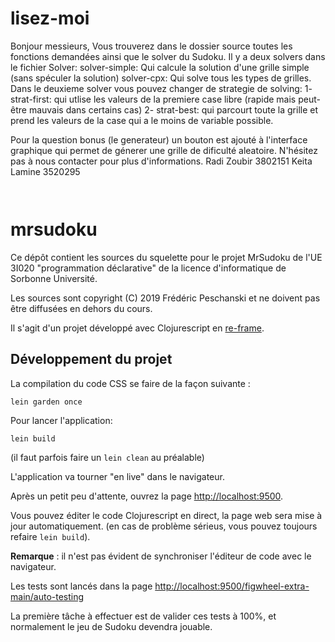 # lisez-moi

Bonjour messieurs,
Vous trouverez dans le dossier source toutes les fonctions demandées ainsi que le solver du Sudoku.
Il y a deux solvers dans le fichier Solver:
solver-simple: Qui calcule la solution d'une grille simple (sans spéculer la solution)
solver-cpx: Qui solve tous les types de grilles.
Dans le deuxieme solver vous pouvez changer de strategie de solving:
1- strat-first: qui utlise les valeurs de la premiere case libre (rapide mais peut-être mauvais dans certains cas)
2- strat-best: qui parcourt toute la grille et prend les valeurs de la case qui a le moins de variable possible.

Pour la question bonus (le generateur) un bouton est ajouté à l'interface graphique qui permet de génerer une grille de dificulté aleatoire.
N'hésitez pas à nous contacter pour plus d'informations.
Radi Zoubir 3802151
Keita Lamine 3520295

```
```













```
```


# mrsudoku

Ce dépôt contient les sources du squelette pour le projet MrSudoku de l'UE 3I020 "programmation déclarative" de la licence d'informatique de Sorbonne Université.

Les sources sont copyright (C) 2019 Frédéric Peschanski et ne doivent pas être diffusées en dehors du cours.

Il s'agit d'un projet développé avec Clojurescript en [re-frame](https://github.com/Day8/re-frame).

## Développement du projet

La compilation du code CSS se faire de la façon suivante :

```
lein garden once
```

Pour lancer l'application:

```
lein build
```

(il faut parfois faire un `lein clean` au préalable)

L'application va tourner "en live" dans le navigateur.

Après un petit peu d'attente, ouvrez la page  [http://localhost:9500](http://localhost:9500).

Vous pouvez éditer le code Clojurescript en direct, la page web sera mise à jour automatiquement.
(en cas de problème sérieus, vous pouvez toujours refaire `lein build`).

**Remarque** : il n'est pas évident de synchroniser l'éditeur de code avec le navigateur.

Les tests sont lancés dans la page [http://localhost:9500/figwheel-extra-main/auto-testing](http://localhost:9500/figwheel-extra-main/auto-testing)

La première tâche à effectuer est de valider ces tests à 100%, et normalement le jeu de Sudoku devendra jouable.


